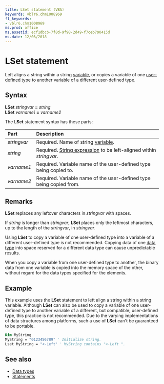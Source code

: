 ```yaml
---
title: LSet statement (VBA)
keywords: vblr6.chm1008969
f1_keywords:
- vblr6.chm1008969
ms.prod: office
ms.assetid: ecf1dbcb-7f8d-9f98-2d49-f7ceb790415d
ms.date: 12/03/2018
---
```



# LSet statement

Left aligns a string within a string [variable](../../Glossary/vbe-glossary.md#variable), or copies a variable of one [user-defined type](../../Glossary/vbe-glossary.md#user-defined-type) to another variable of a different user-defined type.

## Syntax

**LSet** _stringvar_ **=** _string_ <br/>
**LSet** _varname1_ **=** _varname2_

The **LSet** statement syntax has these parts:

|Part|Description|
|:-----|:-----|
| _stringvar_|Required. Name of string [variable](../../Glossary/vbe-glossary.md#variable).|
| _string_|Required. [String expression](../../Glossary/vbe-glossary.md#string-expression) to be left-aligned within _stringvar._|
| _varname1_|Required. Variable name of the user-defined type being copied to.|
| _varname2_|Required. Variable name of the user-defined type being copied from.|

## Remarks

**LSet** replaces any leftover characters in _stringvar_ with spaces.

If _string_ is longer than _stringvar_, **LSet** places only the leftmost characters, up to the length of the _stringvar_, in _stringvar_.

Using **LSet** to copy a variable of one user-defined type into a variable of a different user-defined type is not recommended. Copying data of one [data type](../../Glossary/vbe-glossary.md#data-type) into space reserved for a different data type can cause unpredictable results.

When you copy a variable from one user-defined type to another, the binary data from one variable is copied into the memory space of the other, without regard for the data types specified for the elements.

## Example

This example uses the **LSet** statement to left align a string within a string variable. Although **LSet** can also be used to copy a variable of one user-defined type to another variable of a different, but compatible, user-defined type, this practice is not recommended. Due to the varying implementations of data structures among platforms, such a use of **LSet** can't be guaranteed to be portable.


```vb
Dim MyString 
MyString = "0123456789" ' Initialize string. 
Lset MyString = "<-Left" ' MyString contains "<-Left ". 

```


## See also

- [Data types](data-type-summary.md)
- [Statements](../statements.md)
